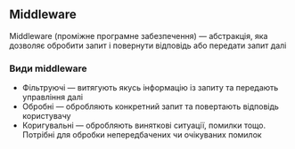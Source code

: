 ## Middleware

Middleware (проміжне програмне забезпечення) — абстракція, яка дозволяє обробити запит і повернути відповідь або передати запит далі

### Види middleware

-   Фільтруючі — витягують якусь інформацію із запиту та передають управління далі
-   Обробні — обробляють конкретний запит та повертають відповідь користувачу
-   Коригувальні — обробляють виняткові ситуації, помилки тощо. Потрібні для обробки непередбачених чи очікуваних помилок
